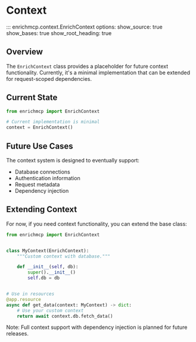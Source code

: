 # Context

::: enrichmcp.context.EnrichContext
    options:
        show_source: true
        show_bases: true
        show_root_heading: true

## Overview

The `EnrichContext` class provides a placeholder for future context functionality. Currently, it's a minimal implementation that can be extended for request-scoped dependencies.

## Current State

```python
from enrichmcp import EnrichContext

# Current implementation is minimal
context = EnrichContext()
```

## Future Use Cases

The context system is designed to eventually support:

- Database connections
- Authentication information
- Request metadata
- Dependency injection

## Extending Context

For now, if you need context functionality, you can extend the base class:

```python
from enrichmcp import EnrichContext


class MyContext(EnrichContext):
    """Custom context with database."""

    def __init__(self, db):
        super().__init__()
        self.db = db


# Use in resources
@app.resource
async def get_data(context: MyContext) -> dict:
    # Use your custom context
    return await context.db.fetch_data()
```

Note: Full context support with dependency injection is planned for future releases.
